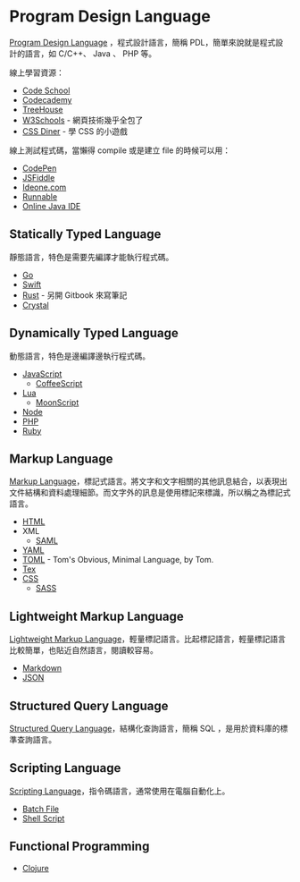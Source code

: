 Program Design Language
=======================

[Program Design Language][] ，程式設計語言，簡稱 PDL，簡單來說就是程式設計的語言，如 C/C++、 Java 、 PHP 等。

線上學習資源：

* [Code School](https://www.codeschool.com/)
* [Codecademy](http://www.codecademy.com/)
* [TreeHouse](http://teamtreehouse.com/)
* [W3Schools](http://www.w3schools.com/) - 網頁技術幾乎全包了
* [CSS Diner](http://flukeout.github.io/) - 學 CSS 的小遊戲

線上測試程式碼，當懶得 compile 或是建立 file 的時候可以用：

* [CodePen](http://codepen.io/)
* [JSFiddle](http://jsfiddle.net/)
* [Ideone.com](http://ideone.com/)
* [Runnable](http://runnable.com/)
* [Online Java IDE](http://www.compilejava.net/)

Statically Typed Language
-------------------------

靜態語言，特色是需要先編譯才能執行程式碼。

* [Go](go/README.md)
* [Swift](swift/README.md)
* [Rust](https://mileschou.gitbooks.io/rust-note/content/) - 另開 Gitbook 來寫筆記
* [Crystal](https://crystal-lang.org/)

Dynamically Typed Language
--------------------------

動態語言，特色是邊編譯邊執行程式碼。

* [JavaScript](javascript/README.md)
  + [CoffeeScript](coffeescript/README.md)
* [Lua](lua/README.md)
  + [MoonScript](http://moonscript.org/)
* [Node](node/README.md)
* [PHP](php/README.md)
* [Ruby](ruby/README.md)

Markup Language
---------------

[Markup Language][]，標記式語言。將文字和文字相關的其他訊息結合，以表現出文件結構和資料處理細節。而文字外的訊息是使用標記來標識，所以稱之為標記式語言。

* [HTML](html.md)
* XML
  + [SAML](saml.md)
* [YAML](yaml.md)
* [TOML](https://github.com/toml-lang/toml) - Tom's Obvious, Minimal Language, by Tom.
* [Tex](tex.md)
* [CSS](css/README.md)
  + [SASS](sass.md)

Lightweight Markup Language
---------------------------

[Lightweight Markup Language][]，輕量標記語言。比起標記語言，輕量標記語言比較簡單，也貼近自然語言，閱讀較容易。

* [Markdown](http://markdown.tw/)
* [JSON](json.md)

Structured Query Language
-------------------------

[Structured Query Language][]，結構化查詢語言，簡稱 SQL ，是用於資料庫的標準查詢語言。

Scripting Language
------------------

[Scripting Language][]，指令碼語言，通常使用在電腦自動化上。

* [Batch File](batch-file.md)
* [Shell Script](shell-script.md)

Functional Programming
----------------------

* [Clojure](clojure.md)

[Program Design Language]: https://en.wikipedia.org/wiki/Program_Design_Language
[Markup Language]: https://en.wikipedia.org/wiki/Markup_language
[Lightweight Markup Language]: https://en.wikipedia.org/wiki/Lightweight_Markup_Language
[Structured Query Language]: https://en.wikipedia.org/wiki/SQL
[Scripting Language]: https://en.wikipedia.org/wiki/Scripting_language
